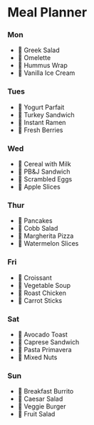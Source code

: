 # Meal Planner

### Mon

- 🥗 Greek Salad
- 🍳 Omelette
- 🥙 Hummus Wrap
- 🍨 Vanilla Ice Cream

### Tues

- 🥣 Yogurt Parfait
- 🥪 Turkey Sandwich
- 🍜 Instant Ramen
- 🍓 Fresh Berries

### Wed

- 🥣 Cereal with Milk
- 🥪 PB&J Sandwich
- 🍳 Scrambled Eggs
- 🍎 Apple Slices

### Thur

- 🥞 Pancakes
- 🥗 Cobb Salad
- 🍕 Margherita Pizza
- 🍉 Watermelon Slices

### Fri

- 🥐 Croissant
- 🍲 Vegetable Soup
- 🍗 Roast Chicken
- 🥕 Carrot Sticks

### Sat

- 🍳 Avocado Toast
- 🥪 Caprese Sandwich
- 🍝 Pasta Primavera
- 🥜 Mixed Nuts

### Sun

- 🥐 Breakfast Burrito
- 🥗 Caesar Salad
- 🍔 Veggie Burger
- 🍇 Fruit Salad